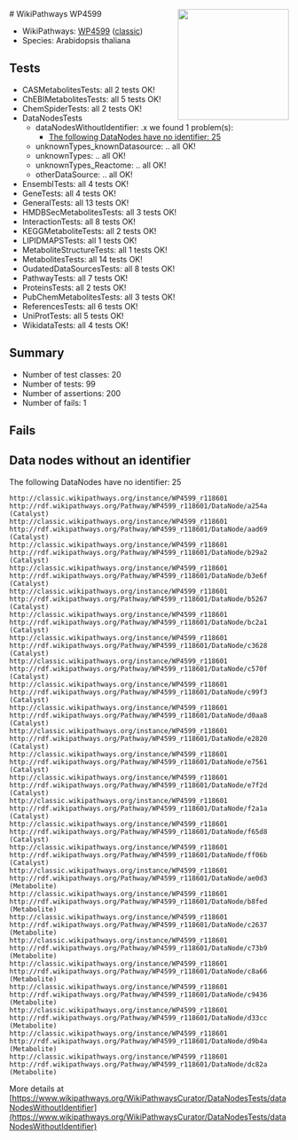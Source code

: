 <img style="float: right; width: 200px" src="https://upload.wikimedia.org/wikipedia/commons/thumb/8/83/Wplogo_with_text_500.png/640px-Wplogo_with_text_500.png" />
# WikiPathways WP4599

* WikiPathways: [WP4599](https://wikipathways.org/pathways/WP4599) ([classic](https://classic.wikipathways.org/instance/WP4599))
* Species: Arabidopsis thaliana
## Tests
* CASMetabolitesTests: all 2 tests OK!
* ChEBIMetabolitesTests: all 5 tests OK!
* ChemSpiderTests: all 2 tests OK!
* DataNodesTests
    * dataNodesWithoutIdentifier: .x we found 1 problem(s):
        * [The following DataNodes have no identifier: 25](#8792c4b4)
    * unknownTypes_knownDatasource: .. all OK!
    * unknownTypes: .. all OK!
    * unknownTypes_Reactome: .. all OK!
    * otherDataSource: .. all OK!
* EnsemblTests: all 4 tests OK!
* GeneTests: all 4 tests OK!
* GeneralTests: all 13 tests OK!
* HMDBSecMetabolitesTests: all 3 tests OK!
* InteractionTests: all 8 tests OK!
* KEGGMetaboliteTests: all 2 tests OK!
* LIPIDMAPSTests: all 1 tests OK!
* MetaboliteStructureTests: all 1 tests OK!
* MetabolitesTests: all 14 tests OK!
* OudatedDataSourcesTests: all 8 tests OK!
* PathwayTests: all 7 tests OK!
* ProteinsTests: all 2 tests OK!
* PubChemMetabolitesTests: all 3 tests OK!
* ReferencesTests: all 6 tests OK!
* UniProtTests: all 5 tests OK!
* WikidataTests: all 4 tests OK!


## Summary

* Number of test classes: 20
* Number of tests: 99
* Number of assertions: 200
* Number of fails: 1

## Fails

<a name="8792c4b4" />

## Data nodes without an identifier

The following DataNodes have no identifier: 25
```
http://classic.wikipathways.org/instance/WP4599_r118601 http://rdf.wikipathways.org/Pathway/WP4599_r118601/DataNode/a254a (Catalyst)
http://classic.wikipathways.org/instance/WP4599_r118601 http://rdf.wikipathways.org/Pathway/WP4599_r118601/DataNode/aad69 (Catalyst)
http://classic.wikipathways.org/instance/WP4599_r118601 http://rdf.wikipathways.org/Pathway/WP4599_r118601/DataNode/b29a2 (Catalyst)
http://classic.wikipathways.org/instance/WP4599_r118601 http://rdf.wikipathways.org/Pathway/WP4599_r118601/DataNode/b3e6f (Catalyst)
http://classic.wikipathways.org/instance/WP4599_r118601 http://rdf.wikipathways.org/Pathway/WP4599_r118601/DataNode/b5267 (Catalyst)
http://classic.wikipathways.org/instance/WP4599_r118601 http://rdf.wikipathways.org/Pathway/WP4599_r118601/DataNode/bc2a1 (Catalyst)
http://classic.wikipathways.org/instance/WP4599_r118601 http://rdf.wikipathways.org/Pathway/WP4599_r118601/DataNode/c3628 (Catalyst)
http://classic.wikipathways.org/instance/WP4599_r118601 http://rdf.wikipathways.org/Pathway/WP4599_r118601/DataNode/c570f (Catalyst)
http://classic.wikipathways.org/instance/WP4599_r118601 http://rdf.wikipathways.org/Pathway/WP4599_r118601/DataNode/c99f3 (Catalyst)
http://classic.wikipathways.org/instance/WP4599_r118601 http://rdf.wikipathways.org/Pathway/WP4599_r118601/DataNode/d0aa8 (Catalyst)
http://classic.wikipathways.org/instance/WP4599_r118601 http://rdf.wikipathways.org/Pathway/WP4599_r118601/DataNode/e2820 (Catalyst)
http://classic.wikipathways.org/instance/WP4599_r118601 http://rdf.wikipathways.org/Pathway/WP4599_r118601/DataNode/e7561 (Catalyst)
http://classic.wikipathways.org/instance/WP4599_r118601 http://rdf.wikipathways.org/Pathway/WP4599_r118601/DataNode/e7f2d (Catalyst)
http://classic.wikipathways.org/instance/WP4599_r118601 http://rdf.wikipathways.org/Pathway/WP4599_r118601/DataNode/f2a1a (Catalyst)
http://classic.wikipathways.org/instance/WP4599_r118601 http://rdf.wikipathways.org/Pathway/WP4599_r118601/DataNode/f65d8 (Catalyst)
http://classic.wikipathways.org/instance/WP4599_r118601 http://rdf.wikipathways.org/Pathway/WP4599_r118601/DataNode/ff06b (Catalyst)
http://classic.wikipathways.org/instance/WP4599_r118601 http://rdf.wikipathways.org/Pathway/WP4599_r118601/DataNode/ae0d3 (Metabolite)
http://classic.wikipathways.org/instance/WP4599_r118601 http://rdf.wikipathways.org/Pathway/WP4599_r118601/DataNode/b8fed (Metabolite)
http://classic.wikipathways.org/instance/WP4599_r118601 http://rdf.wikipathways.org/Pathway/WP4599_r118601/DataNode/c2637 (Metabolite)
http://classic.wikipathways.org/instance/WP4599_r118601 http://rdf.wikipathways.org/Pathway/WP4599_r118601/DataNode/c73b9 (Metabolite)
http://classic.wikipathways.org/instance/WP4599_r118601 http://rdf.wikipathways.org/Pathway/WP4599_r118601/DataNode/c8a66 (Metabolite)
http://classic.wikipathways.org/instance/WP4599_r118601 http://rdf.wikipathways.org/Pathway/WP4599_r118601/DataNode/c9436 (Metabolite)
http://classic.wikipathways.org/instance/WP4599_r118601 http://rdf.wikipathways.org/Pathway/WP4599_r118601/DataNode/d33cc (Metabolite)
http://classic.wikipathways.org/instance/WP4599_r118601 http://rdf.wikipathways.org/Pathway/WP4599_r118601/DataNode/d9b4a (Metabolite)
http://classic.wikipathways.org/instance/WP4599_r118601 http://rdf.wikipathways.org/Pathway/WP4599_r118601/DataNode/dc82a (Metabolite)
```

More details at [https://www.wikipathways.org/WikiPathwaysCurator/DataNodesTests/dataNodesWithoutIdentifier](https://www.wikipathways.org/WikiPathwaysCurator/DataNodesTests/dataNodesWithoutIdentifier)

